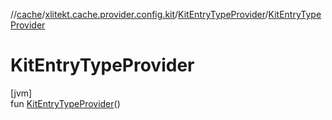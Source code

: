 //[cache](../../../index.md)/[xlitekt.cache.provider.config.kit](../index.md)/[KitEntryTypeProvider](index.md)/[KitEntryTypeProvider](-kit-entry-type-provider.md)

# KitEntryTypeProvider

[jvm]\
fun [KitEntryTypeProvider](-kit-entry-type-provider.md)()
